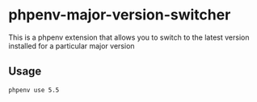 # phpenv-major-version-switcher
This is a phpenv extension that allows you to switch to the latest version
installed for a particular major version

## Usage
```phpenv use 5.5```
